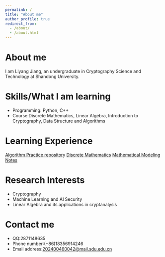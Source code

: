 ```yaml
---
permalink: /
title: "About me"
author_profile: true
redirect_from: 
  - /about/
  - /about.html
---
```

# About me
I am Liyang Jiang, an undergraduate in Cryptography Science and Technology at Shandong University.
# Skills/What I am learning
- Programming: Python, C++
- Course:Discrete Mathematics, Linear Algebra, Introduction to Cryptography, Data Structure and Algorithms
# Learning Experience
[Algorithm Practice repository]()
[Discrete Mathematics]()
[Mathematical Modeling Notes]()
# Research Interests 
- Cryptography  
- Machine Learning and AI Security  
- Linear Algebra and its applications in cryptanalysis
# Contact me
- QQ:2871148635
- Phone number:(+86)18356914246
- Email address:202400460042@mail.sdu.edu.cn


